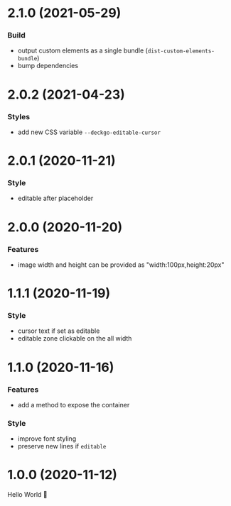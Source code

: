 # 2.1.0 (2021-05-29)

### Build

- output custom elements as a single bundle (`dist-custom-elements-bundle`)
- bump dependencies

# 2.0.2 (2021-04-23)

### Styles

- add new CSS variable `--deckgo-editable-cursor`

# 2.0.1 (2020-11-21)

### Style

- editable after placeholder

# 2.0.0 (2020-11-20)

### Features

- image width and height can be provided as "width:100px,height:20px"

# 1.1.1 (2020-11-19)

### Style

- cursor text if set as editable
- editable zone clickable on the all width

# 1.1.0 (2020-11-16)

### Features

- add a method to expose the container

### Style

- improve font styling
- preserve new lines if `editable`

# 1.0.0 (2020-11-12)

Hello World 👋
